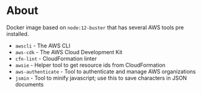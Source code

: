 # About

Docker image based on `node:12-buster` that has several AWS tools pre installed.

* `awscli` - The AWS CLI
* `aws-cdk` - The AWS Cloud Development Kit
* `cfn-lint` - CloudFormation linter
* `awsie` - Helper tool to get resource ids from CloudFormation
* `aws-authenticate` - Tool to authenticate and manage AWS organizations
* `jsmin` - Tool to minify javascript; use this to save characters in JSON documents
